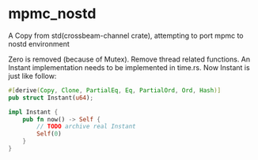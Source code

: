 # mpmc_nostd
A Copy from std(crossbeam-channel crate), attempting to port mpmc to nostd environment

Zero is removed (because of Mutex).
Remove thread related functions.
An Instant implementation needs to be implemented in time.rs. Now Instant is just like follow:
```rust
#[derive(Copy, Clone, PartialEq, Eq, PartialOrd, Ord, Hash)]
pub struct Instant(u64);

impl Instant {
    pub fn now() -> Self {
        // TODO archive real Instant
        Self(0)
    }
}
```
